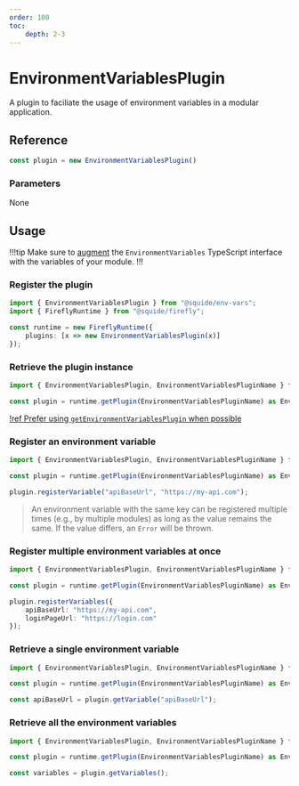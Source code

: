 ```yaml
---
order: 100
toc:
    depth: 2-3
---
```


# EnvironmentVariablesPlugin

A plugin to faciliate the usage of environment variables in a modular application.

## Reference

```ts
const plugin = new EnvironmentVariablesPlugin()
```

### Parameters

None

## Usage

!!!tip
Make sure to [augment](../../guides/use-environment-variables.md#module-augmentation) the `EnvironmentVariables` TypeScript interface with the variables of your module.
!!!

### Register the plugin

```ts !#5
import { EnvironmentVariablesPlugin } from "@squide/env-vars";
import { FireflyRuntime } from "@squide/firefly";

const runtime = new FireflyRuntime({
    plugins: [x => new EnvironmentVariablesPlugin(x)]
});
```

### Retrieve the plugin instance

```ts !#3
import { EnvironmentVariablesPlugin, EnvironmentVariablesPluginName } from "@squide/i18next";

const plugin = runtime.getPlugin(EnvironmentVariablesPluginName) as EnvironmentVariablesPlugin;
```

[!ref Prefer using `getEnvironmentVariablesPlugin` when possible](./getEnvironmentVariablesPlugin.md)

### Register an environment variable

```ts !#5
import { EnvironmentVariablesPlugin, EnvironmentVariablesPluginName } from "@squide/i18next";

const plugin = runtime.getPlugin(EnvironmentVariablesPluginName) as EnvironmentVariablesPlugin;

plugin.registerVariable("apiBaseUrl", "https://my-api.com");
```

> An environment variable with the same key can be registered multiple times (e.g., by multiple modules) as long as the value remains the same. If the value differs, an `Error` will be thrown.

### Register multiple environment variables at once

```ts !#5-8
import { EnvironmentVariablesPlugin, EnvironmentVariablesPluginName } from "@squide/i18next";

const plugin = runtime.getPlugin(EnvironmentVariablesPluginName) as EnvironmentVariablesPlugin;

plugin.registerVariables({
    apiBaseUrl: "https://my-api.com",
    loginPageUrl: "https://login.com"
});
```

### Retrieve a single environment variable

```ts !#5
import { EnvironmentVariablesPlugin, EnvironmentVariablesPluginName } from "@squide/i18next";

const plugin = runtime.getPlugin(EnvironmentVariablesPluginName) as EnvironmentVariablesPlugin;

const apiBaseUrl = plugin.getVariable("apiBaseUrl");
```

### Retrieve all the environment variables

```ts !#5
import { EnvironmentVariablesPlugin, EnvironmentVariablesPluginName } from "@squide/i18next";

const plugin = runtime.getPlugin(EnvironmentVariablesPluginName) as EnvironmentVariablesPlugin;

const variables = plugin.getVariables();
```

